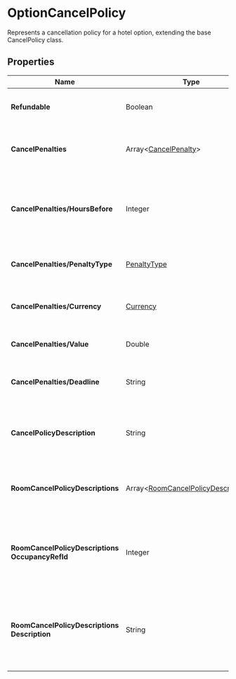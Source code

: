 # OptionCancelPolicy

Represents a cancellation policy for a hotel option, extending the base CancelPolicy class.

## Properties

| Name | Type | Description |
|------|------|-------------|
| **Refundable** | Boolean | Indicates whether the booking is refundable. |
| **CancelPenalties** | Array&lt;[CancelPenalty](/docs/apis/for-sellers/connectors-pull-developers-api/API_Reference/cancelpenalty)&gt; | A collection of penalties that apply if the booking is canceled. |
| **CancelPenalties/HoursBefore** | Integer | Indicates the number of hours before the check-in date when the penalty becomes applicable. |
| **CancelPenalties/PenaltyType** | [PenaltyType](/docs/apis/for-sellers/connectors-pull-developers-api/API_Reference/penaltytype) | Specifies the type of penalty enforced upon cancellation. |
| **CancelPenalties/Currency** | [Currency](/docs/apis/for-sellers/connectors-pull-developers-api/API_Reference/currency) | Specifies the currency in which the penalty value is expressed. |
| **CancelPenalties/Value** | Double | Indicates the value of the penalty. |
| **CancelPenalties/Deadline** | String | Specifies the absolute deadline for the penalty in UTC format. |
| **CancelPolicyDescription** | String | Provides additional details or a textual summary of the cancellation policy. |
| **RoomCancelPolicyDescriptions** | Array&lt;[RoomCancelPolicyDescriptions](/docs/apis/for-sellers/connectors-pull-developers-api/API_Reference/roomcancelpolicydescriptions)&gt; | Gets or sets the list of room-specific cancellation policy descriptions. |
| **RoomCancelPolicyDescriptions**<br />**OccupancyRefId** | Integer | Identifies the specific occupancy within the booking for which this cancellation policy applies. |
| **RoomCancelPolicyDescriptions**<br />**Description** | String | Textual information detailing the cancellation policy applicable to the room associated with the OccupancyRefId. |
